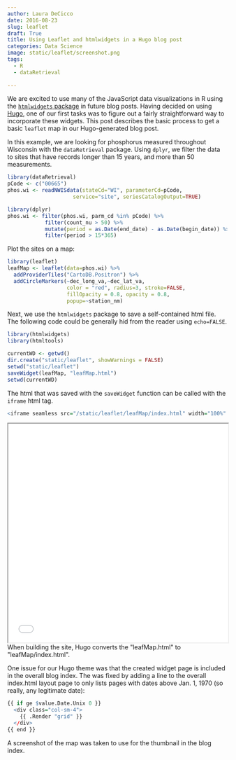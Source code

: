 ```yaml
---
author: Laura DeCicco
date: 2016-08-23
slug: leaflet
draft: True
title: Using Leaflet and htmlwidgets in a Hugo blog post
categories: Data Science
image: static/leaflet/screenshot.png
tags: 
  - R
  - dataRetrieval
 
---
```

We are excited to use many of the JavaScript data visualizations in R using the [`htmlwidgets` package](http://www.htmlwidgets.org/) in future blog posts. Having decided on using [Hugo](https://gohugo.io/), one of our first tasks was to figure out a fairly straightforward way to incorporate these widgets. This post describes the basic process to get a basic `leaflet` map in our Hugo-generated blog post.

In this example, we are looking for phosphorus measured throughout Wisconsin with the `dataRetrieval` package. Using `dplyr`, we filter the data to sites that have records longer than 15 years, and more than 50 measurements.

``` r
library(dataRetrieval)
pCode <- c("00665")
phos.wi <- readNWISdata(stateCd="WI", parameterCd=pCode,
                     service="site", seriesCatalogOutput=TRUE)

library(dplyr)
phos.wi <- filter(phos.wi, parm_cd %in% pCode) %>%
            filter(count_nu > 50) %>%
            mutate(period = as.Date(end_date) - as.Date(begin_date)) %>%
            filter(period > 15*365)
```

Plot the sites on a map:

``` r
library(leaflet)
leafMap <- leaflet(data=phos.wi) %>% 
  addProviderTiles("CartoDB.Positron") %>%
  addCircleMarkers(~dec_long_va,~dec_lat_va,
                   color = "red", radius=3, stroke=FALSE,
                   fillOpacity = 0.8, opacity = 0.8,
                   popup=~station_nm)
```

Next, we use the `htmlwidgets` package to save a self-contained html file. The following code could be generally hid from the reader using `echo=FALSE`.

``` r
library(htmlwidgets)
library(htmltools)

currentWD <- getwd()
dir.create("static/leaflet", showWarnings = FALSE)
setwd("static/leaflet")
saveWidget(leafMap, "leafMap.html")
setwd(currentWD)
```

The html that was saved with the `saveWidget` function can be called with the `iframe` html tag.

``` r
<iframe seamless src="/static/leaflet/leafMap/index.html" width="100%" height="500"></iframe>
```

<iframe seamless src="/static/leaflet/leafMap/index.html" width="100%" height="500">
</iframe>
When building the site, Hugo converts the "leafMap.html" to "leafMap/index.html".

One issue for our Hugo theme was that the created widget page is included in the overall blog index. The was fixed by adding a line to the overall index.html layout page to only lists pages with dates above Jan. 1, 1970 (so really, any legitimate date):

``` r
{{ if ge $value.Date.Unix 0 }}
  <div class="col-sm-4">
    {{ .Render "grid" }}
  </div>
{{ end }}
```

A screenshot of the map was taken to use for the thumbnail in the blog index.
